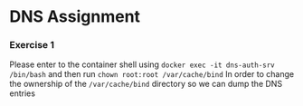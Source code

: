 # DNS Assignment

### Exercise 1
Please enter to the container shell using `docker exec -it dns-auth-srv /bin/bash` and then run `chown root:root /var/cache/bind`
In order to change the ownership of the `/var/cache/bind` directory so we can dump the DNS entries